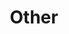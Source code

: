 ---
title: "Other"
description: "Content which does not fall under any other existing category"
slug: "other"
---